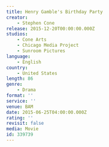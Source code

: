 ```yaml
---
title: Henry Gamble's Birthday Party
creator:
    - Stephen Cone
release: 2015-12-20T00:00:00.000Z
studios:
    - Cone Arts
    - Chicago Media Project
    - Sunroom Pictures
language:
    - English
country:
    - United States
length: 86
genre:
    - Drama
format: ''
service: ''
venue: BAM
date: 2015-06-25T04:00:00.000Z
rating: ''
revisit: false
media: Movie
id: 339739
---
```



